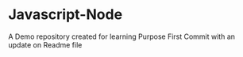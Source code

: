 # Javascript-Node
A Demo repository created for learning Purpose
First Commit with an update on Readme file
